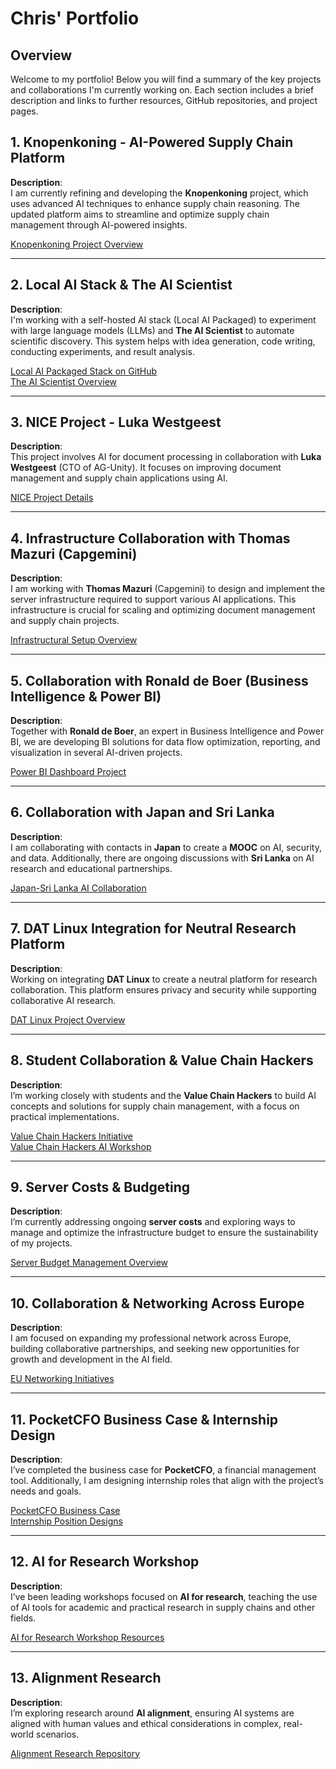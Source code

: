 # Chris' Portfolio

## Overview

Welcome to my portfolio! Below you will find a summary of the key projects and collaborations I'm currently working on. Each section includes a brief description and links to further resources, GitHub repositories, and project pages.

## 1. Knopenkoning - AI-Powered Supply Chain Platform

**Description**:  
I am currently refining and developing the **Knopenkoning** project, which uses advanced AI techniques to enhance supply chain reasoning. The updated platform aims to streamline and optimize supply chain management through AI-powered insights.

[Knopenkoning Project Overview](link_to_knopenkoning_project)

---

## 2. Local AI Stack & The AI Scientist

**Description**:  
I'm working with a self-hosted AI stack (Local AI Packaged) to experiment with large language models (LLMs) and **The AI Scientist** to automate scientific discovery. This system helps with idea generation, code writing, conducting experiments, and result analysis.

[Local AI Packaged Stack on GitHub](https://github.com/coleam00/local-ai-packaged)  
[The AI Scientist Overview](https://github.com/SakanaAI/AI-Scientist)

---

## 3. NICE Project - Luka Westgeest

**Description**:  
This project involves AI for document processing in collaboration with **Luka Westgeest** (CTO of AG-Unity). It focuses on improving document management and supply chain applications using AI.

[NICE Project Details](link_to_nice_project)

---

## 4. Infrastructure Collaboration with Thomas Mazuri (Capgemini)

**Description**:  
I am working with **Thomas Mazuri** (Capgemini) to design and implement the server infrastructure required to support various AI applications. This infrastructure is crucial for scaling and optimizing document management and supply chain projects.

[Infrastructural Setup Overview](link_to_infrastructure_project)

---

## 5. Collaboration with Ronald de Boer (Business Intelligence & Power BI)

**Description**:  
Together with **Ronald de Boer**, an expert in Business Intelligence and Power BI, we are developing BI solutions for data flow optimization, reporting, and visualization in several AI-driven projects.

[Power BI Dashboard Project](link_to_power_bi_project)

---

## 6. Collaboration with Japan and Sri Lanka

**Description**:  
I am collaborating with contacts in **Japan** to create a **MOOC** on AI, security, and data. Additionally, there are ongoing discussions with **Sri Lanka** on AI research and educational partnerships.

[Japan-Sri Lanka AI Collaboration](link_to_collaboration_project)

---

## 7. DAT Linux Integration for Neutral Research Platform

**Description**:  
Working on integrating **DAT Linux** to create a neutral platform for research collaboration. This platform ensures privacy and security while supporting collaborative AI research.

[DAT Linux Project Overview](link_to_dat_linux_project)

---

## 8. Student Collaboration & Value Chain Hackers

**Description**:  
I’m working closely with students and the **Value Chain Hackers** to build AI concepts and solutions for supply chain management, with a focus on practical implementations.

[Value Chain Hackers Initiative](link_to_value_chain_hackers)  
[Value Chain Hackers AI Workshop](https://github.com/Value-Chain-Hackers/VCH-AI--Workshop)

---

## 9. Server Costs & Budgeting

**Description**:  
I’m currently addressing ongoing **server costs** and exploring ways to manage and optimize the infrastructure budget to ensure the sustainability of my projects.

[Server Budget Management Overview](link_to_server_budgeting_project)

---

## 10. Collaboration & Networking Across Europe

**Description**:  
I am focused on expanding my professional network across Europe, building collaborative partnerships, and seeking new opportunities for growth and development in the AI field.

[EU Networking Initiatives](link_to_eu_networking_project)

---

## 11. PocketCFO Business Case & Internship Design

**Description**:  
I’ve completed the business case for **PocketCFO**, a financial management tool. Additionally, I am designing internship roles that align with the project’s needs and goals.

[PocketCFO Business Case](link_to_pocketcfo_project)  
[Internship Position Designs](link_to_internship_designs)

---

## 12. AI for Research Workshop

**Description**:  
I’ve been leading workshops focused on **AI for research**, teaching the use of AI tools for academic and practical research in supply chains and other fields.

[AI for Research Workshop Resources](link_to_ai_workshop)

---

## 13. Alignment Research

**Description**:  
I’m exploring research around **AI alignment**, ensuring AI systems are aligned with human values and ethical considerations in complex, real-world scenarios.

[Alignment Research Repository](https://github.com/AlignmentResearch)
